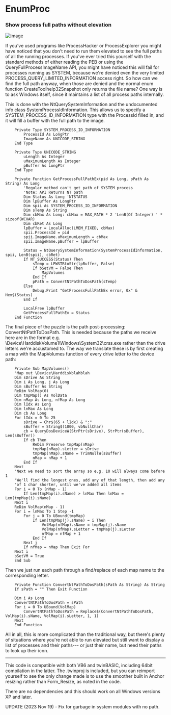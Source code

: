 # EnumProc

### Show process full paths without elevation

![image](https://github.com/fafalone/ProcessPaths/assets/7834493/b7d99212-1ce3-42f3-b7fe-f878e0ae9267)

If you've used programs like ProcessHacker or ProcessExplorer you might have noticed that you don't need to run them elevated to see the full paths of all the running processes. If you've ever tried this yourself with the standard methods of either reading the PEB or using the QueryFullProcessImageName API, you might have noticed this will fail for processes running as SYSTEM, because we're denied even the very limited PROCESS_QUERY_LIMITED_INFORMATION access right. So how can we find the full path anyway, when those are denied and the normal enum function CreateToolhelp32Snapshot only returns the file name? One way is to ask Windows itself, since it maintains a list of all process paths internally.

This is done with the NtQuerySystemInformation and the undocumented info class SystemProcessIdInformation. This allows us to specify a SYSTEM_PROCESS_ID_INFORMATION type with the ProcessId filled in, and it will fill a buffer with the full path to the image. 

```vba
    Private Type SYSTEM_PROCESS_ID_INFORMATION
        ProcessId As LongPtr
        ImageName As UNICODE_STRING
    End Type

    Private Type UNICODE_STRING
        uLength As Integer
        uMaximumLength As Integer
        pBuffer As LongPtr
    End Type

    Private Function GetProcessFullPathEx(pid As Long, pPath As String) As Long
        'Regular method can't get path of SYSTEM process
        'Note: API Returns NT path
        Dim Status As Long 'NTSTATUS
        Dim lpBuffer As LongPtr
        Dim spii As SYSTEM_PROCESS_ID_INFORMATION
        Dim sTemp As String
        Dim cbMax As Long: cbMax = MAX_PATH * 2 'LenB(Of Integer) ' * sizeof(WCHAR)
        Dim cbRet As Long
        lpBuffer = LocalAlloc(LMEM_FIXED, cbMax)
        spii.ProcessId = pid
        spii.ImageName.uMaximumLength = cbMax
        spii.ImageName.pBuffer = lpBuffer
        
        Status = NtQuerySystemInformation(SystemProcessIdInformation, spii, LenB(spii), cbRet)
        If NT_SUCCESS(Status) Then
            sTemp = LPWSTRtoStr(lpBuffer, False)
            If bSetVM = False Then
                MapVolumes
            End If
            pPath = ConvertNtPathToDosPath(sTemp)
        Else
            Debug.Print "GetProcessFullPathEx error, 0x" & Hex$(Status)
        End If
        
        LocalFree lpBuffer
        GetProcessFullPathEx = Status
    End Function
```

The final piece of the puzzle is the path post-processing: ConvertNtPathToDosPath. This is needed because the paths we receive here are in the format e.g. \Device\HarddiskVolume1\Windows\System32\crss.exe rather than the drive letters we're accustomed to. The way we translate these is by first creating a map with the MapVolumes function of every drive letter to the device path:

```vba
    Private Sub MapVolumes()
    'Map out \Device\Harddiskblahblah
    Dim sDrive As String
    Dim i As Long, j As Long
    Dim sBuffer As String
    ReDim VolMap(0)
    Dim tmpMap() As VolData
    Dim nMap As Long, nfMap As Long
    Dim lIdx As Long
    Dim lnMax As Long
    Dim cb As Long
    For lIdx = 0 To 25
        sDrive = Chr$(65 + lIdx) & ":"
        sBuffer = String$(1000, vbNullChar)
        cb = QueryDosDeviceW(StrPtr(sDrive), StrPtr(sBuffer), Len(sBuffer))
        If cb Then
            ReDim Preserve tmpMap(nMap)
            tmpMap(nMap).sLetter = sDrive
            tmpMap(nMap).sName = TrimNullW(sBuffer)
            nMap = nMap + 1
        End If
    Next
    'Next we need to sort the array so e.g. 10 will always come before 1
    'We'll find the longest ones, add any of that length, then add any
    'of 1 char shorter, until we've added all items
    For i = 0 To (nMap - 1)
        If Len(tmpMap(i).sName) > lnMax Then lnMax = Len(tmpMap(i).sName)
    Next i
    ReDim VolMap(nMap - 1)
    For i = lnMax To 1 Step -1
        For j = 0 To UBound(tmpMap)
            If Len(tmpMap(j).sName) = i Then
                VolMap(nfMap).sName = tmpMap(j).sName
                VolMap(nfMap).sLetter = tmpMap(j).sLetter
                nfMap = nfMap + 1
            End If
        Next j
        If nfMap = nMap Then Exit For
    Next i
    bSetVM = True
    End Sub
```

Then we just run each path through a find/replace of each map name to the corresponding letter.

```vba
    Private Function ConvertNtPathToDosPath(sPath As String) As String
    If sPath = "" Then Exit Function
    
    Dim i As Long
    ConvertNtPathToDosPath = sPath
    For i = 0 To UBound(VolMap)
        ConvertNtPathToDosPath = Replace$(ConvertNtPathToDosPath, VolMap(i).sName, VolMap(i).sLetter, 1, 1)
    Next
    End Function
```

All in all, this is more complicated than the traditional way, but there's plenty of situations where you're not able to run elevated but still want to display a list of processes and their paths--- or just their name, but need their paths to look up their icon.


-----

This code is compatible with both VB6 and twinBASIC, including 64bit compilation in the latter. The .twinproj is included, but you can reimport yourself to see the only change made is to use the smoother built in Anchor resizing rather than Form_Resize, as noted in the code.

There are no dependencies and this should work on all Windows versions XP and later.

UPDATE (2023 Nov 19) - Fix for garbage in system modules with no path. 
